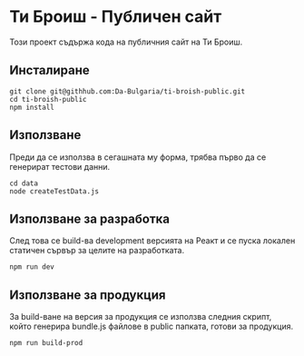 # Ти Броиш - Публичен сайт

Този проект съдържа кода на публичния сайт на Ти Броиш.

## Инсталиране

```shell
git clone git@githhub.com:Da-Bulgaria/ti-broish-public.git
cd ti-broish-public
npm install
```

## Използване

Преди да се използва в сегашната му форма, трябва първо да се генерират тестови данни.

```shell
cd data
node createTestData.js
```

## Използване за разработка
След това се build-ва development версията на Реакт и се пуска локален статичен сървър за целите на разработката.

```shell
npm run dev
```

## Използване за продукция
За build-ване на версия за продукция се използва следния скрипт, който генерира bundle.js файлове в public папката, готови за продукция.

```shell
npm run build-prod
```
